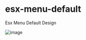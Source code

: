 # esx-menu-default
Esx Menu Default Design

![image](https://user-images.githubusercontent.com/120328818/216628534-f757de54-fde7-459c-b118-dcec65c3349c.png)
